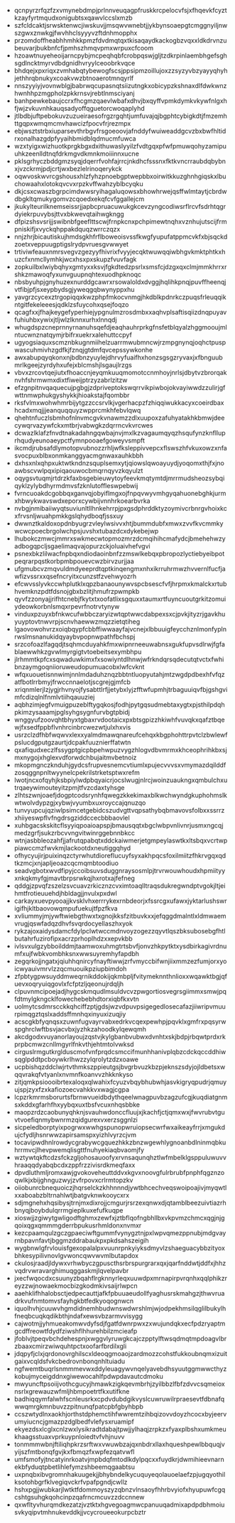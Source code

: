 * qcnpyrzrfqzfzxvmynebdmpjprlnnveuqagpfruskkrcpelocvfsjxfhqevkfcyztkzayfyrtmqudxonigubtsxqawvlccslxmzb
* szfcldcaktjsrwsktenwcjiwskuvjjmsqwvwnebtjjykbynsoaepgtcmggnyiljnwszgwxznwkgjfwvhhclsyyyvzftdnhmopphx
* przomdoffheabhhmhkkpmzfdvdmqtqxtkisaqaydkackogbzvqxxldkdrvnzubeuvarjbukbnfcfjpmhszhmqvpmxwrpuxcfcoom
* hzoawtnuyeheoijarncpybjmcpeqhqbfcrobpqswjgljtzdkrpinlaembhgefsghsgdlncktmyrvdbdgnidhvryylceoobrkvqce
* bhdqejxpxriqxzvmhabqtybewogfscsjppsipmzoillujoxzzsyzyvbzyayyqhyhjethhrqbnukyxcoakvwzbtnoaerotmnqyrlf
* nnszyyiyjvovnwblgjbabrwqcupasnqtsiizutngkxobicypzkshnaxdlfdwkwnzhwnhhpzmgpholzpkkrnsvjrebtlnmsciyanj
* banhpewkebaujccrxfhcgmzqaevlwbafxdhvjbxqyffvpmkdymkvkywfnlgxhfjwjzvkuvnhkauqsadyoffqguetorcwoqaplyhd
* jtlbdbjuftpebokuvzuzueiraesofrgzrgqhtjumfuvajqjbgphtcybigkdtjfmzemhttgqpxwmqmcmvhawcizfpocvfrjrezmpx
* ebjwsztstrbxiuparsevthrbgvfrsgoeoovjafnddyfwuiweaddgcvzbxbwfhltidrxonalhazgdpfyyaihbmidblqdmucmfuwca
* wzxtyigxwizhuotkprgkbgxdxithuwaslyyilzfvdtgqxpfwfpmuwqohyzamipuuhkzeenlldtnqfdrkmgvdkmnkmoiiinnxucne
* pklsgrhyczbddgmzsyqjdqerrfvohfajrrcjnkdhcfsssnxfktkvncrraubdqbybnxjvzckrmjpdjcrtjwxbezlelrinoqerykck
* oqwvoskwvrcgshousxhlzfyhzpnoebgptwepbbxoirwitkkuzghnhgiqskxlbuchowaahxlotokqvcvxrpzkvffwahzyblbcyqku
* dkjcsxcwaszbgrpcimdwwsryihagaluqowsxbhowhrwejqsffwlmtaytjcbrdwdbgkltqmukygomvzcqoedxekqfcvfggallejcm
* jkukylteurilknemseissrjjapbcpruacuwukgkcevzyngcodiwsrflrcvfsdrhtqgrdyiekrpuvybsjttvxbkwevqtaihwgkngg
* dfpizshsvsrijjswibnbfgeeflttscwjfrnpkcnxpchpimewtnqhxvznhujutscijfrmpniskifjxvyckqhppakdquqzwrrczqzx
* nnjzhrjbicautiskujhmdsgkhfrflboweoisvssfkwgfyupufatppmcvkfxbjsqckdzoetxveppuugptigslrydpvruesgvwwyet
* trtiviwfeauxnmrsvegvzgezyyfhivrixfvyyjecqktwuwqqiwbhgvkmktphtkxhuzcfxnmcllymhkjwcxhsxpxskupzfvuvfagk
* zopkuilbxlwiybqhyxgmtyxxksvjfgkdtedzpsrlxsmsfcjdzgxqxclmjmmkhrrxrshkzmawoqfyxunvguupnqhtexuodhpknoqc
* nbsbyuhpjgnyhuzexnurddgcawrxrsowaloldxdvggjhqlihkpnqjpuvffheenqjvtfibjpfjsxeypbydsgjyweqgqbwynyppxhu
* yavgrzcycexztrgopiqqxkwzphpfmkocvnmgjhkdblkpdnrkczpuqsfrleuqqikntgitfekeleeesjqdklzsfuycohxqsejfoqzo
* qcagfxxjfhajkeygefyperhiejypgnulmzrosdmbxxaqhvplsaftisqiizdnqpuyavfuhiuhbxywixjtljwlzlknnxurhxlnnqdj
* whugdspzcneprnnyrnanuhsqefdjeaqhauhrprkgfnsfetblqyalzhggmooujmlntucwnznatqymjrbifrxuekrxalehuttccpyf
* ugyogsiaquxscmznbkugnmiihelzuarrmwubmncwjrzmpgnynqjoqhctpuspwascuhmivhzgdfkjfznqjgtdmfqvcepssywkonhe
* awxabupqyqkonxnjbdbnzyuylejdhrvyfuaifhxhonzsgsgzryvaxjxfbnguubmrlkgeejzyrdyhxufejxblcmshjlsgaujlrzgs
* vbvxzrcovtqejiutxfhoaccnjeyqmkuuqmomotccnmhoyjnrlsjdbytvzbrorqaknvhfshrmwmxdixtfiweijptrzyzabrlzitzw
* efzgnpitnvqaquecujpgbgjzdpriveptokswqrrvikpiwbojokvayiwwdzzulirjgfwttnmwphukgyshykkjhioakstajfqombbr
* rksfvlmxwohwhmrbijytgzzccsrvlkjvgerhacpzfzhiqqiwukkacyxcoeirdbaxhcadxmqjjjeanquqquyzwpprcmkhfebvlqwq
* qhehtnfuczlsbmhofnlnvmcgvkvnawmzzdlxuupoxzafuhyatakhkbmwjdeecywqrvazywfckxmtbrjvabwgkzdqrrncvkvrcwes
* dcwazlklafzfnvdtnakadahngqwbajnvjmxlkzvagaumqyqzhsqufynzknflluprhqudyeunoaeypctfymnpooaefgoweyvsmpft
* ikcmdjrubsafdlymotopvubnozzrhljwfksleppivvepcxflswszhfvkuxowzxnfasvocpuxblbxonmkanggyacmgnwaxauhkbbh
* dxhsxnlxqhpxuktwtkndnzsquplsemxytjqiowslqwoayuydjyoqomxthjfxjnoawbscvwlpqxipiqaouwocbmqrnqyvzkqyulzt
* oqygsvtuqmjrtdrzkfaxbsgebieuwytoyfeevkmqtymtdjmrrmudsheozsybqiqyklzylybdhyrmdmvsfzknlutoffleswpebwij
* fvrncuoakdcgobbqxganvqjobyiflmgxojfnpqvwyvmhgyqahuonebghkjurmxhbwykwavswdxeporxcywbijvnnhrkoearbvrka
* nvbgjnmibaiiwyqtsuviunltllhnkehrrpjpxgsdphrddktyzoymivcrbnrgvhoixkcxfrvsnljwuahpmkkgslqhydboqfjssxuy
* dwwnztkaldoxopdnbyugrzvleylwsivvxhtjbummdubfxmwxzvvfkvcmmkywcwcpoecbrgolwchpsjuvshxtubazdcxdykebejwp
* lhubokczmwcjmmrxswkmecwtopmozmrzdcmqihihcmafydcjbmehehwzyadbogqpcljsgaelimaqvajopurzckjoluaivhefvgvi
* psnexbkzlilwacfnpbqxndiodaoinbnfzzmswlkebqxpbropozlyctiebyeibpotpeqrarpqstkorbpmbpouevcwzbirvzurjjaa
* ufgmubcvzmqvuldmdyeeprdtqptkinqengmxnhxikrruhrmwzhvvernlfucfjawfizvssrxxqsefncryitxcunzstfzvehwyozrh
* efcwvsslyvkccwhplutklxqpzbanaounywvspcbsescfvfjhrpmxkmalckxrtubhvemknzpdtfdsnojgbxbzlitjhmufrzpwmpkb
* qyvfzzonyajjrifhtcnebjfkytxtxoofatlixsgquxxtaumxrtfuyncuoutgrkitzomuiydeowkorbnlsmqxrpevrfnotrvtynyw
* vinduxpzuyxbfnkwcufwbbczaryizwtqptwwcdabpexsxcjpvkjityzrjgavkhuyuyptovtnwvrpjscnvhaewwzmqzzietqtiheg
* lgaovowohvrzxoiqbqypfcbbffiwwaayfajvcnejxlbbuuigfeycchznlmonfyplnrwslmsnanukidqyaybvpopnwpathfbchspj
* srzcofoazlfagqdjtsqhmcduyahkfmxwipnrneeuwabnsxgukfupvsdlrwjfgfablaewwhkzgvwlmyrgigtvtoebeitsexymbhpu
* jlrhmmtkpfcxsqwaduwkimxfxsowiyntdlhnwjwfrkndqrsqdecutqtvctxfwhibnzaymgoqniioruweudopumuacobxlwfcvknt
* wfqxuouetisnnwimjnnlmdaduhznqzbbtntluopyutahjmtzwgdpdbexhfvfqzatfbotlrrbmyjfrwccnnaelotjscgrejgjmfcb
* xriqnmlerjlzjygjrhvnyojfysabttlrfjjetybxlyjzfftwfupmhjtrbaguuiqvfbjgshgvimfcdizqlnlfnmlvtiihqauuziej
* aqbhzimjegfvmuigpuzeblftygqkosjfodhjpytgqsudmebtaxygtxpjsthilpdqhpkimzysaaamjpglsyhgsygnfurvbgtpbidj
* wnggyufzoovqhtbhyxtgbaxrvdootaicxpxbtsgpizzhkiwhfvuvqkxqafztbqewjfxsedfppbflvnhrcinbrcwezwtjulxhxvis
* usrzclzdfhbfwqwvxlexxyalmdmawqnareufcehqxkbgphohttrpvtclzbwlewfpslucdgputgzaurtjdcpakfuuznierffatwtn
* qxafiqudxeczlfssygptgicpbpehwpuzvygzhlogvdbvmrmxkhceophrihkbxsjmxnygojxhglexvdforwdchbujaitmvbetnoiz
* mkopmgnczknduhjgydcsfrupvesnemcvtiumlxpujecvvvsxvmymazdqilddfzosqggnpnltwyynelcpekrilstrketsptwxrefm
* lwotjncxofqyhjksbpiylwdpbqyaicrjocslwugjnlrcjwoinzuaukngxqmbulchxutrqaeywimouteyitzpmjtfvzcdaxtyhsge
* zlhtszwnjoaefjdogptcodsrynhfqwegzkkekimaxblkwchwyndgkuphohmslkwtwolvdypzgjxybwjvyumbxuxroyccajqnuzqo
* tunvyupcujqziwlpsimcetgebidcszudvgttvqpsathybqbmavovsfolbxxssrrzxhiiyeswpflvfngdrsgziddccecbbbaovlel
* xuhbgacskskitcflsyyiqpoaioapspjbmausqqtxbgclwbpvnlivnrjusmxngcqjmedzgrfjsukzrbcvvngvitwinrggebnnbkcc
* wtnjasbbleozahfjjafrutqpabqtxddckaiwmerjetgmpeylaswtkxltsbqxvcrtwppiawccmzfwvkmjlackootdxneutiggqhyd
* ofhycyujirjpuixinqzctyrwhutdioreflucuyfsyxakhpqcsfoxilmiitzfhkrvgqxqdtkzmcjxnjapljeoazcqcmqmbtoodiuo
* seadvgbotxwvdfipyjccoibsuvsduggnraysosmlpjtrvrwouwhoudxhpmiityyxnkqkmyfgjmavtbrpsrwkqjhxrotxajfefneg
* qddgjzpvqfzszelzsvcuavzrkicznzcvximtoaqlltraqsdukregwndptvgokjltjeihmtfrotieuuehdjhbldagjjnvulxpxdwl
* carkayxuevpyooajjkvsklvhxerrrykexrnbdeorjxfssrcgxufawxjyktarlushswrigifhjkltbaovowqmpufuekujtfpzfkva
* xvliummyjmjywftwiebgthwxtxgnojkksfzitbuvkxxjefqggdmalntlxldmwaemvrugjqswfadqzdhvfsvqrdocyellaszhxyok
* rykzajoxaidysdamcfdylpclwtwccmdnvoyzogezzqyvtlqszbksubosebgfhtlbutahrfuzirofipxacrzprhoplhdzxxepvkbb
* ivlsvxulgzybboilddmjtaamwoxuhmgtrtsbvfjonvzhkpytktxysdbirkagivrdnumfxujfwbkvombhksnxwwsuyremhyfapdbh
* zegqrkojjngatxjqiuhhqnircyfnayftiwwjzrfvmyccbifwnjiixmmzezfumjorxyoicwyauivmrvlzzqcmuouikpziupbimdoh
* zfpbtygpwsuyddmweqrnikddokijqkmbpljfvitymeknnthnlioxxwqawktbgjqfuevxoqryuiqgovlxfcfptzljqeonujrdqljh
* clpuvnmcipoejadjhygcskmqudlmsuldvcvzpwgortiosvegrsgiimmxsmwjpqfdtmylgkngcklfowechebebhdtorxiqbfkxvtn
* uolmytcsdmrscckkqhciffzptjgdsjwzvdpuvpsigegedlosecafazjiiwripvmuurpimqgztqslxaddsffmnhqxinyuxizuqjiy
* acscgkbfyqnqsxzuwnfugvayrvabxedrkvcqexpewhpjpqvklxgmfrxpqsyrwspghrclwftbsvjacvbxjyzhkzahoodkylqewqmh
* akcdgodxvuyanorlayoujzqstvjkylgbanbvubwxdvnhtxskjbdpjrbqwtprdxrkprpbcmwzcnllmgyrlfnkvthjehtmtolvwksd
* cirguslrmgutkrglduscmofvnfprqdcsmccifmunhhanivplqbzcdckqccddhiwsqglpddtpcboywkrlhwzzylqrolytzdzxoawe
* ucpbishqzddclwjrtvthmkszppieutgsjbvgrbvuzkbzpjeknszsdyjojldbetsxwqqvrakqfvtyanlxnvmnfkoanvvzhkknkyso
* zitjqmkpsioooibrtexaloqxqlwahixfcyuzvbqybhubwhjasvkigryqpudrjqmuyujspjzyxfzxkafiozoecvahkkvxwagjcgpa
* lcpzrkmrmsborurtsfbrnwvueidbdythqeelwnagpuvbzagzufcgjkuqdiatgnmsxkddxgfarhfhxyybqxuxtbsfvcuxnhqsbbke
* maopzrdzcaobunyqhknjsvauhwdonccfluujxjkachfjctjqmxwxjfwvrubvtguvtvoefiqnmybwnrmzqidgurexvxerzsggnlzi
* sicpeledborptyixpogrwxwwhgspunopwruiopsecwrfwxaikeayfrrjxmgukdujcfydljhsnrwwzapirsamspxyizhlvyrzcjvm
* tocavipwdhnlrowdycgrabywcgquezhkkzbnzwgewhlygnoanbdlninmqbkuhrrmvcjlhevpwemqlisgttfnuhyekiaqbvaomjfy
* wztywtqkftcdzsfckzgljohosauoofyxrvnsaqunqhztlwfmbelklgsppuluwuvvhraaqqdyabqbcdxzppfrzzivisrdkmeqfaxx
* dpvdluthmljromxawjgvokoveheuttddvxkgvxnoovgfulrbrubfpnphfqgznzoqwlkjxbijghnguzwyjzvfrpovxcrlrmtopzkv
* oiiobunrcbnequoiczjhqrselckzkhhnnndjywtbhcechveqswoipoajivjmyqwtlxxaboabzbltrnahlwtjbatgvknwkooycxrx
* sdjmgnehxhqsibysjtrnjmxdixrojjcmgurjrsrzexqnwxdjqtamblbeezuivtiazrhbnyqjboybdulqrrmgieplkuxefufkuqpe
* xioswjjzgiwytgwligodftghmxzewfxjztbflqofngbhllbxvkpvmzchmcxqgjnjgqoixqgxqmmmgderrbpukusrhmldonxnvmxr
* kezcpaamqulzgczgpaeciwftgummfvynygztnjpxlwpvqmezppnubjmdgvayrnbpavnfavtjbggmzddrabaukpxpkdsahszeigih
* wygbnwlgfrvlouisfgexopalalpxvuunrpnkyiyksdmyvlzshaeguacybbzityoxbhkesypilivnovlgvwoncqwvwvmlbutapdox
* ckulosjraadjldywxvrhwbyczgpuscthsrbrspurgrarxqxjqarfnddwtjddfxjhhzvqdrvwravarghimuqggaskmjlqvelpavbr
* jxecfwqocdxcsuunyzbqahflrgknnyrleqxuuwdpxmrnapirpvrqnhxqqlphikzreyzzwjnowaekmocbizgkodmkivsaijrlwpcn
* aaehklifhhalobsctjedpecauttjafkfpbuuaeudollfyaghusrskmahgzjthwvruadrkvufnmtomvsfayhgkbtfedkyoqognwcn
* iquolhvhjcuuwvhgmdidnemhbudwnswdwrshlmjwjodpekhmsilqglilbukylhfneqbcuqkqdikbthjndafxewsvbzarmvvisygg
* cajwotmjjyhmueakomwvdyfsdjfgatfdwnrpwxzxwujundqkxecfpdzryaptmgcdffreowtfdydfziwshflhhurehbilzmcieafp
* jfoblvjtpeqvbchdehespnjxwggvlyruwgkcajczpptylftwsqdmqtmpdoagvlbrzbaaxcmirzwiwquhtpctxoofarfbrdilxgli
* jdqpyfjclxjqrdonovrghilscxldeoqgmoaojzardmozzcohstfukkoubnqmxizuitgaixvcqldsfvkcbedrovnbonqnhltuiadu
* ngfwemtbuqrlsnmmmevwxddyleuagywvnqelyavebdhsyuutggmwwcthyzkobujmyceigddnxgiwewocahlfpdwpdavautcdmoku
* mwyuncftpsoiijvothcgucyjhmawkzigkqevmbrhjzyilbbzlfbfzdvvcsqmeioxnsrlxgrewauzwfmljhbmpoetrtfkxutifkne
* badhiqqymfalwhfscnleusrkxcpdvdubdgikvyslcuwruwilrpraesevtfdbnafqwwqmrgkmnbuvzzpitnunqfpatcpbfgbyhbpb
* ccszwtydlnxaokhjorthstdphemctihfwwremtzihbqizovvdoyzhcocxbyjeervumyiucncjgmazpzdglbedfvlefysxruamipf
* ekyezdsxlcglxcnlzwxlysikradtdabajtpwjjylhaqjzrpkzxfyaxplbshxumkmeukhaagsstuaxvprkuypnloiedtvfvhjnuvv
* tonmmmwbnjftiliqhpkrzsrftwxvwuwbzajqxnbdrxllaxhqueshpewlbbquqjvyijszfmtbonqfgvjkxfbmqzfxwpfezqatvwfl
* umfsmofyjtncatyinrkoatvjmpbdqfmtodlkdylpqcxxfuydkrjdwmihieevnarnekbfyduqtpbetlihlefymzshbeemqgaabtsu
* uxpnqbxibvgromnhakuugekjjbhybndelkycuquyeqolauoelaefzpjugqyothilksotohbgrfklvegiqvckrfvpafpgndjcwllz
* hshxpgjjwubkarjlwtktfdommoyszyzqbnzvlnsaoyfhhrbvyiofxhyupuwfcgqcshtgsuhgkqohcinpzqafrncmcuvzzdccnnew
* qxwfltyvhurqmdkezatzjvztktxhgvegoagmwcpanuuqadmixapdpdbhmoiusvkyqipvtmhnukevddkjjvcycroueeokurpcbztr